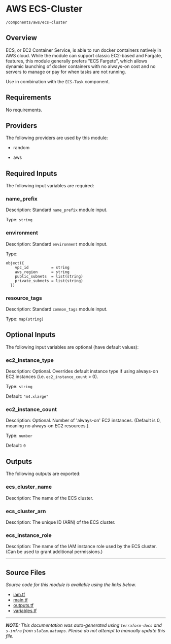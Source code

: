 # AWS ECS-Cluster

`/components/aws/ecs-cluster`

## Overview

ECS, or EC2 Container Service, is able to run docker containers natively in AWS cloud. While the module can support classic EC2-based and Fargate,
features, this module generally prefers "ECS Fargete", which allows dynamic launching of docker containers with no always-on cost and no servers
to manage or pay for when tasks are not running.

Use in combination with the `ECS-Task` component.

## Requirements

No requirements.

## Providers

The following providers are used by this module:

- random

- aws

## Required Inputs

The following input variables are required:

### name_prefix

Description: Standard `name_prefix` module input.

Type: `string`

### environment

Description: Standard `environment` module input.

Type:

```hcl
object({
    vpc_id          = string
    aws_region      = string
    public_subnets  = list(string)
    private_subnets = list(string)
  })
```

### resource_tags

Description: Standard `common_tags` module input.

Type: `map(string)`

## Optional Inputs

The following input variables are optional (have default values):

### ec2_instance_type

Description: Optional. Overrides default instance type if using always-on EC2 instances (i.e. `ec2_instance_count` > 0).

Type: `string`

Default: `"m4.xlarge"`

### ec2_instance_count

Description: Optional. Number of 'always-on' EC2 instances. (Default is 0, meaning no always-on EC2 resources.).

Type: `number`

Default: `0`

## Outputs

The following outputs are exported:

### ecs_cluster_name

Description: The name of the ECS cluster.

### ecs_cluster_arn

Description: The unique ID (ARN) of the ECS cluster.

### ecs_instance_role

Description: The name of the IAM instance role used by the ECS cluster. (Can be used to grant additional permissions.)

---

## Source Files

_Source code for this module is available using the links below._

- [iam.tf](https://github.com/slalom-ggp/dataops-infra/tree/main//components/aws/ecs-cluster/iam.tf)
- [main.tf](https://github.com/slalom-ggp/dataops-infra/tree/main//components/aws/ecs-cluster/main.tf)
- [outputs.tf](https://github.com/slalom-ggp/dataops-infra/tree/main//components/aws/ecs-cluster/outputs.tf)
- [variables.tf](https://github.com/slalom-ggp/dataops-infra/tree/main//components/aws/ecs-cluster/variables.tf)

---

_**NOTE:** This documentation was auto-generated using
`terraform-docs` and `s-infra` from `slalom.dataops`.
Please do not attempt to manually update this file._
